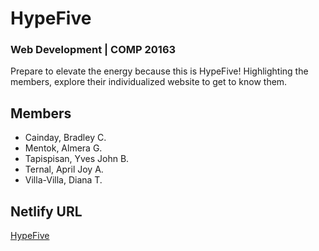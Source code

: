 # HypeFive
### Web Development | COMP 20163

Prepare to elevate the energy because this is HypeFive! Highlighting the 
members, explore their individualized website to get to know them.

## Members

- Cainday, Bradley C.
- Mentok, Almera G.
- Tapispisan, Yves John B.
- Ternal, April Joy A.
- Villa-Villa, Diana T.

## Netlify URL

[HypeFive](https://hypefive.netlify.app/)
##